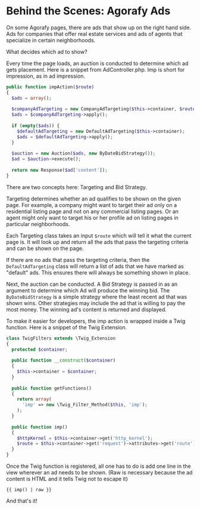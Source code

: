 # Behind the Scenes: Agorafy Ads
On some Agorafy pages, there are ads that show up on the right hand side. Ads for companies that offer real estate services and ads of agents that specialize in certain neighborhoods.

What decides which ad to show? 

Every time the page loads, an auction is conducted to determine which ad gets placement. 
Here is a snippet from AdController.php. Imp is short for impression, as in ad impression.
```php
public function impAction($route)
{
  $ads = array();
  
  $companyAdTargeting = new CompanyAdTargeting($this->container, $route);
  $ads = $companyAdTargeting->apply();
  
  if (empty($ads)) {
    $defaultAdTargeting = new DefaultAdTargeting($this->container);
    $ads = $defaultAdTargeting->apply();
  }
  
  $auction = new Auction($ads, new ByDateBidStrategy());
  $ad = $auction->execute();
  
  return new Response($ad['content']);
}
```

There are two concepts here: Targeting and Bid Strategy.

Targeting determines whether an ad qualifies to be shown on the given page. For example, a company might want to target their ad only on a residential listing page and not on any commercial listing pages. Or an agent might only want to target his or her profile ad on listing pages in particular neighborhoods. 

Each Targeting class takes an input `$route` which will tell it what the current page is. It will look up and return all the ads that pass the targeting criteria and can be shown on the page.

If there are no ads that pass the targeting criteria, then the `DefaultAdTargeting` class will return a list of ads that we have marked as "default" ads. This ensures there will always be something shown in place.

Next, the auction can be conducted. A Bid Strategy is passed in as an argument to determine which Ad will produce the winning bid. The `ByDateBidStrategy` is a simple strategy where the least recent ad that was shown wins. Other strategies may include the ad that is willing to pay the most money. The winning ad's content is returned and displayed.

To make it easier for developers, the imp action is wrapped inside a Twig function. Here is a snippet of the Twig Extension.
```php
class TwigFilters extends \Twig_Extension
{
  protected $container;
  
  public function __construct($container)
  {
    $this->container = $container;
  }
  
  public function getFunctions()
  {
    return array(
      'imp' => new \Twig_Filter_Method($this, 'imp');
    );
  }
  
  public function imp()
  {
    $httpKernel = $this->container->get('http_kernel');
    $route = $this->container->get('request')->attributes->get('route');
  }
}
```
Once the Twig function is registered, all one has to do is add one line in the view wherever an ad needs to be shown. (Raw is necessary because the ad content is HTML and it tells Twig not to escape it)
```twig
{{ imp() | raw }}
```
And that's it!
